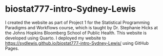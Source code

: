 # biostat777-intro-Sydney-Lewis

I created the website as part of Project 1 for the Statistical Programming Paradigms and Workflows course, which is taught by Dr. Stephanie Hicks at the Johns Hopkins Bloomberg School of Public Health. This website is developed using Quarto. I deployed my website to https://sydlewis.github.io/biostat777-intro-Sydney-Lewis/ using GitHub Pages.
